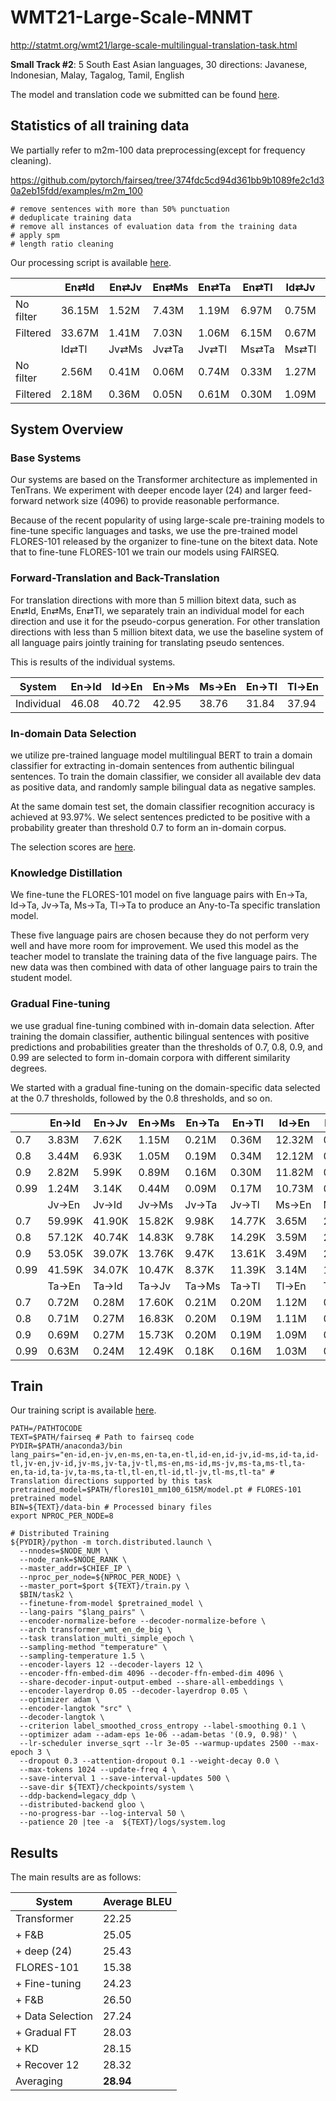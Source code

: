 # WMT21-Large-Scale-MNMT

http://statmt.org/wmt21/large-scale-multilingual-translation-task.html

**Small Track #2**: 5 South East Asian languages, 30 directions: Javanese, Indonesian, Malay, Tagalog, Tamil, English

The model and translation code we submitted can be found [here](https://drive.google.com/u/0/uc?export=download&confirm=xycK&id=1Un_ITJmTTAew7GlSnkQAPAdceBcz7QH-).

## Statistics of all training data

We partially refer to m2m-100 data preprocessing(except for frequency cleaning).

https://github.com/pytorch/fairseq/tree/374fdc5cd94d361bb9b1089fe2c1d30a2eb15fdd/examples/m2m_100

```
# remove sentences with more than 50% punctuation
# deduplicate training data
# remove all instances of evaluation data from the training data
# apply spm
# length ratio cleaning
```

Our processing script is available [here](https://drive.google.com/u/0/uc?export=download&confirm=ElGP&id=1yDFGXnfFdLZoShayD0r064dcBIhzbzDH).

|           | En⇄Id  | En⇄Jv | En⇄Ms | En⇄Ta | En⇄Tl | Id⇄Jv | Id⇄Ms | Id⇄Ta |
| --------- | ------ | ----- | ----- | ----- | ----- | ----- | ----- | ----- |
| No filter | 36.15M | 1.52M | 7.43M | 1.19M | 6.97M | 0.75M | 4.23M | 0.46M |
| Filtered  | 33.67M | 1.41M | 7.03N | 1.06M | 6.15M | 0.67M | 3.97M | 0.41M |
|           | Id⇄Tl  | Jv⇄Ms | Jv⇄Ta | Jv⇄Tl | Ms⇄Ta | Ms⇄Tl | Ta⇄Tl |       |
| No filter | 2.56M  | 0.41M | 0.06M | 0.74M | 0.33M | 1.27M | 0.53M |       |
| Filtered  | 2.18M  | 0.36M | 0.05N | 0.61M | 0.30M | 1.09M | 0.44M |       |

## System Overview

### Base Systems

Our systems are based on the Transformer architecture as implemented in TenTrans.  We experiment with deeper encode layer (24) and larger feed-forward network size (4096) to provide reasonable performance. 

Because of the recent popularity of using large-scale pre-training models to fine-tune specific languages and tasks, we use the pre-trained model FLORES-101 released by the organizer to fine-tune on the bitext data. Note that to fine-tune FLORES-101 we train our models using FAIRSEQ.

### Forward-Translation and Back-Translation

For translation directions with more than 5 million bitext data, such as En⇄Id, En⇄Ms, En⇄Tl, we separately train an individual model for each direction and use it for the pseudo-corpus generation. For other translation directions with less than 5 million bitext data, we use the baseline system of all language pairs jointly training for translating pseudo sentences.

This is results of the individual systems.

| System     | En→Id | Id→En | En→Ms | Ms→En | En→Tl | Tl→En |
| ---------- | ----- | ----- | ----- | ----- | ----- | ----- |
| Individual | 46.08 | 40.72 | 42.95 | 38.76 | 31.84 | 37.94 |

### In-domain Data Selection

we utilize pre-trained language model multilingual BERT to train a domain classifier for extracting in-domain sentences from authentic bilingual sentences. To train the domain classifier, we consider all available dev data as positive data, and randomly sample bilingual data as negative samples.

At the same domain test set, the domain classifier recognition accuracy is achieved at 93.97%. We select sentences predicted to be positive with a probability greater than threshold 0.7 to form an in-domain corpus.

The selection scores are [here](https://drive.google.com/u/0/uc?export=download&confirm=_iLA&id=1_r0JuGEsGInukwKv8qVQe2hObUL1lC5g).

### Knowledge Distillation

We fine-tune the FLORES-101 model on five language pairs with En→Ta, Id→Ta, Jv→Ta, Ms→Ta, Tl→Ta to produce an Any-to-Ta specific translation model. 

These five language pairs are chosen because they do not perform very well and have more room for improvement. We used this model as the teacher model to translate the training data of the five language pairs. The new data was then combined with data of other language pairs to train the student model.

### Gradual Fine-tuning

we use gradual fine-tuning combined with in-domain data selection. After training the domain classifier, authentic bilingual sentences with positive predictions and probabilities greater than the thresholds of 0.7, 0.8, 0.9, and 0.99 are selected to form in-domain corpora with different similarity degrees.

We started with a gradual fine-tuning on the domain-specific data selected at the 0.7 thresholds, followed by the 0.8 thresholds, and so on.

|      | En→Id  | En→Jv  | En→Ms  | En→Ta | En→Tl  | Id→En  | Id→Jv | Id→Ms  | Id→Ta | Id→Tl |
| ---- | ------ | ------ | ------ | ----- | ------ | ------ | ----- | ------ | ----- | ----- |
| 0.7  | 3.83M  | 7.62K  | 1.15M  | 0.21M | 0.36M  | 12.32M | 0.05M | 2.11M  | 0.23M | 0.43M |
| 0.8  | 3.44M  | 6.93K  | 1.05M  | 0.19M | 0.34M  | 12.12M | 0.05M | 2.08M  | 0.22M | 0.42M |
| 0.9  | 2.82M  | 5.99K  | 0.89M  | 0.16M | 0.30M  | 11.82M | 0.04M | 2.02M  | 0.22M | 0.41M |
| 0.99 | 1.24M  | 3.14K  | 0.44M  | 0.09M | 0.17M  | 10.73M | 0.03M | 1.84M  | 0.20M | 0.37M |
|      | Jv→En  | Jv→Id  | Jv→Ms  | Jv→Ta | Jv→Tl  | Ms→En  | Ms→Id | Ms→Jv  | Ms→Ta | Ms→Tl |
| 0.7  | 59.99K | 41.90K | 15.82K | 9.98K | 14.77K | 3.65M  | 2.20M | 24.77K | 0.18M | 0.33M |
| 0.8  | 57.12K | 40.74K | 14.83K | 9.78K | 14.29K | 3.59M  | 2.17M | 23.32K | 0.18M | 0.33M |
| 0.9  | 53.05K | 39.07K | 13.76K | 9.47K | 13.61K | 3.49M  | 2.11M | 21.24K | 0.17M | 0.32M |
| 0.99 | 41.59K | 34.07K | 10.47K | 8.37K | 11.39K | 3.14M  | 1.91M | 15.36K | 0.16M | 0.29M |
|      | Ta→En  | Ta→Id  | Ta→Jv  | Ta→Ms | Ta→Tl  | Tl→En  | Tl→Id | Tl→Jv  | Tl→Ms | Tl→Ta |
| 0.7  | 0.72M  | 0.28M  | 17.60K | 0.21M | 0.20M  | 1.12M  | 0.43M | 17.95K | 0.31M | 0.15M |
| 0.8  | 0.71M  | 0.27M  | 16.83K | 0.20M | 0.19M  | 1.11M  | 0.42M | 17.32K | 0.30M | 0.15M |
| 0.9  | 0.69M  | 0.27M  | 15.73K | 0.20M | 0.19M  | 1.09M  | 0.41M | 16.38K | 0.30M | 0.15M |
| 0.99 | 0.63M  | 0.24M  | 12.49K | 0.18K | 0.16M  | 1.03M  | 0.38M | 0.01M  | 0.28M | 0.13M |

## Train

Our training script is available [here](https://drive.google.com/u/0/uc?export=download&confirm=LnVp&id=1lg4AdksDXhZZZS_M2mmsjVScuMXdrimH).

```
PATH=/PATHTOCODE
TEXT=$PATH/fairseq # Path to fairseq code
PYDIR=$PATH/anaconda3/bin
lang_pairs="en-id,en-jv,en-ms,en-ta,en-tl,id-en,id-jv,id-ms,id-ta,id-tl,jv-en,jv-id,jv-ms,jv-ta,jv-tl,ms-en,ms-id,ms-jv,ms-ta,ms-tl,ta-en,ta-id,ta-jv,ta-ms,ta-tl,tl-en,tl-id,tl-jv,tl-ms,tl-ta" # Translation directions supported by this task
pretrained_model=$PATH/flores101_mm100_615M/model.pt # FLORES-101 pretrained model
BIN=${TEXT}/data-bin # Processed binary files
export NPROC_PER_NODE=8

# Distributed Training
${PYDIR}/python -m torch.distributed.launch \
  --nnodes=$NODE_NUM \
  --node_rank=$NODE_RANK \
  --master_addr=$CHIEF_IP \
  --nproc_per_node=${NPROC_PER_NODE} \
  --master_port=$port ${TEXT}/train.py \
  $BIN/task2 \
  --finetune-from-model $pretrained_model \
  --lang-pairs "$lang_pairs" \
  --encoder-normalize-before --decoder-normalize-before \
  --arch transformer_wmt_en_de_big \
  --task translation_multi_simple_epoch \
  --sampling-method "temperature" \
  --sampling-temperature 1.5 \
  --encoder-layers 12 --decoder-layers 12 \
  --encoder-ffn-embed-dim 4096 --decoder-ffn-embed-dim 4096 \
  --share-decoder-input-output-embed --share-all-embeddings \
  --encoder-layerdrop 0.05 --decoder-layerdrop 0.05 \
  --optimizer adam \
  --encoder-langtok "src" \
  --decoder-langtok \
  --criterion label_smoothed_cross_entropy --label-smoothing 0.1 \
  --optimizer adam --adam-eps 1e-06 --adam-betas '(0.9, 0.98)' \
  --lr-scheduler inverse_sqrt --lr 3e-05 --warmup-updates 2500 --max-epoch 3 \
  --dropout 0.3 --attention-dropout 0.1 --weight-decay 0.0 \
  --max-tokens 1024 --update-freq 4 \
  --save-interval 1 --save-interval-updates 500 \
  --save-dir ${TEXT}/checkpoints/system \
  --ddp-backend=legacy_ddp \
  --distributed-backend gloo \
  --no-progress-bar --log-interval 50 \
  --patience 20 |tee -a  ${TEXT}/logs/system.log
```

## Results

The main results are as follows:

| System           | Average BLEU |
| ---------------- | ------------ |
| Transformer      | 22.25        |
| + F&B            | 25.05        |
| + deep (24)      | 25.43        |
| FLORES-101       | 15.38        |
| + Fine-tuning    | 24.23        |
| + F&B            | 26.50        |
| + Data Selection | 27.24        |
| + Gradual FT     | 28.03        |
| + KD             | 28.15        |
| + Recover 12     | 28.32        |
| Averaging        | **28.94**    |

